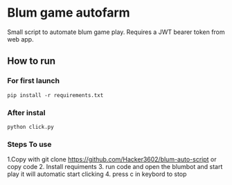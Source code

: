 # Blum game autofarm

Small script to automate blum game play. Requires a JWT bearer token from web app.

## How to run
### For first launch
```
pip install -r requirements.txt
```

### After instal
```
python click.py
```

### Steps To use
 1.Copy with git clone https://github.com/Hacker3602/blum-auto-script or copy code
 2. Install requiments
 3. run code and open the blumbot and start play it will automatic start clicking
 4. press c in keybord to stop
 
